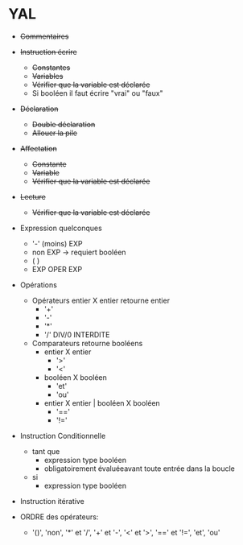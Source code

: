 # YAL

  - ~~Commentaires~~
  - ~~Instruction écrire~~
    - ~~Constantes~~
    - ~~Variables~~
    - ~~Vérifier que la variable est déclarée~~
    - Si booléen il faut écrire "vrai" ou "faux"
  - ~~Déclaration~~
    - ~~Double déclaration~~
    - ~~Allouer la pile~~
  - ~~Affectation~~
    - ~~Constante~~
    - ~~Variable~~
    - ~~Vérifier que la variable est déclarée~~
  - ~~Lecture~~
    -  ~~Vérifier que la variable est déclarée~~  
    
  - Expression quelconques
    - '-' (moins) EXP
    - non EXP -> requiert booléen
    - ( )
    - EXP OPER EXP
  - Opérations
    - Opérateurs entier X entier retourne entier
        - '+'
        - '-'
        - '*'
        - '/' DIV/0 INTERDITE
    - Comparateurs retourne booléens
        - entier X entier
            - '>'
            - '<'
        - booléen X booléen
            - 'et'
            - 'ou'
        - entier X entier | booléen X booléen
            - '=='
            - '!='
  - Instruction Conditionnelle
    - tant que
        - expression type booléen
        - obligatoirement évaluéeavant toute entrée dans la boucle
    - si
        - expression type booléen
  - Instruction itérative
  - ORDRE des opérateurs:
    - '()', 'non', '*' et '/', '+' et '-', '<' et '>', '==' et '!=', 'et', 'ou'
